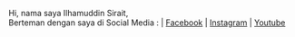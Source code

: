 Hi, nama saya Ilhamuddin Sirait,
<br>
Berteman dengan saya di Social Media :
| <a href="https://www.facebook.com/i.sirait93">Facebook</a>
| <a href="https://www.instagram.com/i.sirait93">Instagram</a>
| <a href="https://www.youtube.com/ilhamuddinsiraittutorial">Youtube</a>

